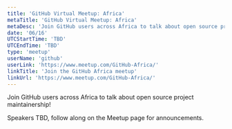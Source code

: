 ```yaml
---
title: 'GitHub Virtual Meetup: Africa'
metaTitle: 'GitHub Virtual Meetup: Africa'
metaDesc: 'Join GitHub users across Africa to talk about open source project maintainership!'
date: '06/16'
UTCStartTime: 'TBD'
UTCEndTime: 'TBD'
type: 'meetup'
userName: 'github'
userLink: 'https://www.meetup.com/GitHub-Africa/'
linkTitle: 'Join the GitHub Africa meetup'
linkUrl: 'https://www.meetup.com/GitHub-Africa/'
---
```


Join GitHub users across Africa to talk about open source project maintainership!

Speakers TBD, follow along on the Meetup page for announcements.
